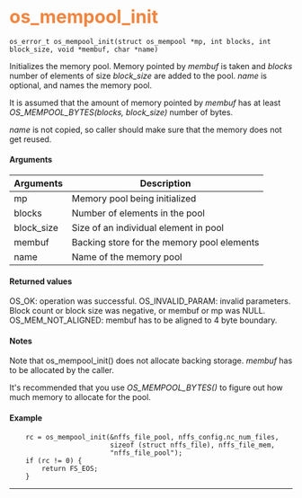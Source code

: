 ## <font color="F2853F" style="font-size:24pt"> os_mempool_init</font>

```no-highlight
os_error_t os_mempool_init(struct os_mempool *mp, int blocks, int block_size, void *membuf, char *name)
```

Initializes the memory pool. Memory pointed by *membuf* is taken and *blocks* number of elements of size *block_size* are added to the pool. *name* is optional, and names the memory pool.

It is assumed that the amount of memory pointed by *membuf* has at least *OS_MEMPOOL_BYTES(blocks, block_size)* number of bytes.

*name* is not copied, so caller should make sure that the memory does not get reused.

#### Arguments

| Arguments | Description |
|-----------|-------------|
| mp |  Memory pool being initialized  |
| blocks |  Number of elements in the pool  |
| block_size | Size of an individual element in pool |
| membuf | Backing store for the memory pool elements |
| name | Name of the memory pool |

#### Returned values

OS_OK: operation was successful.
OS_INVALID_PARAM: invalid parameters. Block count or block size was negative, or membuf or mp was NULL.
OS_MEM_NOT_ALIGNED: membuf has to be aligned to 4 byte boundary.

#### Notes 

Note that os_mempool_init() does not allocate backing storage. *membuf* has to be allocated by the caller.

It's recommended that you use *OS_MEMPOOL_BYTES()* to figure out how much memory to allocate for the pool.

#### Example

<Add text to set up the context for the example here>

```no-highlight
    rc = os_mempool_init(&nffs_file_pool, nffs_config.nc_num_files,
                         sizeof (struct nffs_file), nffs_file_mem,
                         "nffs_file_pool");
    if (rc != 0) {
        return FS_EOS;
    }

```

---------------------
